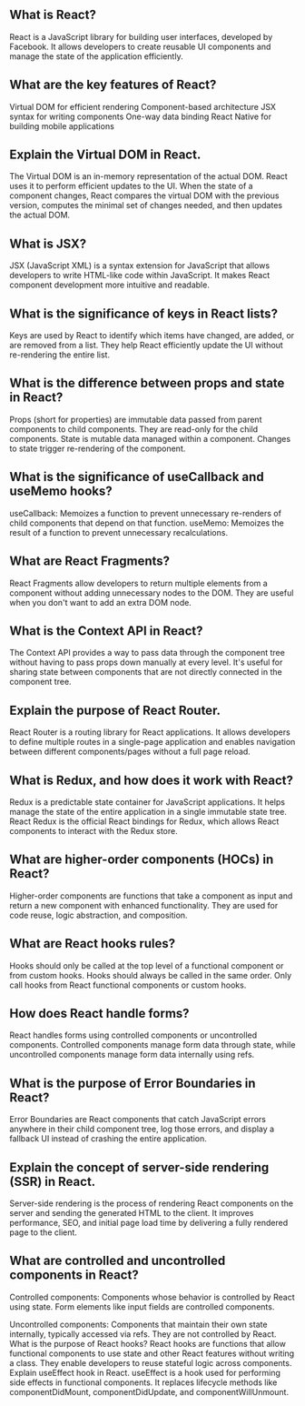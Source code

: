 ## What is React?
React is a JavaScript library for building user interfaces, developed by Facebook. It allows developers to create reusable UI components and manage the state of the application efficiently.

## What are the key features of React?
Virtual DOM for efficient rendering
Component-based architecture
JSX syntax for writing components
One-way data binding
React Native for building mobile applications

## Explain the Virtual DOM in React.
The Virtual DOM is an in-memory representation of the actual DOM. React uses it to perform efficient updates to the UI. When the state of a component changes, React compares the virtual DOM with the previous version, computes the minimal set of changes needed, and then updates the actual DOM.

## What is JSX?
JSX (JavaScript XML) is a syntax extension for JavaScript that allows developers to write HTML-like code within JavaScript. It makes React component development more intuitive and readable.

## What is the significance of keys in React lists?
Keys are used by React to identify which items have changed, are added, or are removed from a list. They help React efficiently update the UI without re-rendering the entire list.

## What is the difference between props and state in React?
Props (short for properties) are immutable data passed from parent components to child components. They are read-only for the child components.
State is mutable data managed within a component. Changes to state trigger re-rendering of the component.



## What is the significance of useCallback and useMemo hooks?
useCallback: Memoizes a function to prevent unnecessary re-renders of child components that depend on that function.
useMemo: Memoizes the result of a function to prevent unnecessary recalculations.

## What are React Fragments?
React Fragments allow developers to return multiple elements from a component without adding unnecessary nodes to the DOM. They are useful when you don't want to add an extra DOM node.

## What is the Context API in React?
The Context API provides a way to pass data through the component tree without having to pass props down manually at every level. It's useful for sharing state between components that are not directly connected in the component tree.

## Explain the purpose of React Router.
React Router is a routing library for React applications. It allows developers to define multiple routes in a single-page application and enables navigation between different components/pages without a full page reload.

## What is Redux, and how does it work with React?
Redux is a predictable state container for JavaScript applications. It helps manage the state of the entire application in a single immutable state tree. React Redux is the official React bindings for Redux, which allows React components to interact with the Redux store.

## What are higher-order components (HOCs) in React?
Higher-order components are functions that take a component as input and return a new component with enhanced functionality. They are used for code reuse, logic abstraction, and composition.

## What are React hooks rules?
Hooks should only be called at the top level of a functional component or from custom hooks.
Hooks should always be called in the same order.
Only call hooks from React functional components or custom hooks.

## How does React handle forms?
React handles forms using controlled components or uncontrolled components. Controlled components manage form data through state, while uncontrolled components manage form data internally using refs.

## What is the purpose of Error Boundaries in React?
Error Boundaries are React components that catch JavaScript errors anywhere in their child component tree, log those errors, and display a fallback UI instead of crashing the entire application.

## Explain the concept of server-side rendering (SSR) in React.
Server-side rendering is the process of rendering React components on the server and sending the generated HTML to the client. It improves performance, SEO, and initial page load time by delivering a fully rendered page to the client.

## What are controlled and uncontrolled components in React?
Controlled components: Components whose behavior is controlled by React using state. Form elements like input fields are controlled components.

Uncontrolled components: Components that maintain their own state internally, typically accessed via refs. They are not controlled by React.
What is the purpose of React hooks?
React hooks are functions that allow functional components to use state and other React features without writing a class. They enable developers to reuse stateful logic across components.
Explain useEffect hook in React.
useEffect is a hook used for performing side effects in functional components. It replaces lifecycle methods like componentDidMount, componentDidUpdate, and componentWillUnmount.